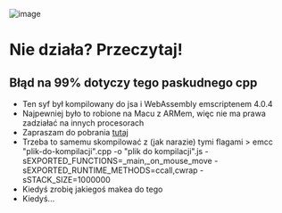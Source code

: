 ![image](https://github.com/user-attachments/assets/c0b0c966-1900-4ad0-937f-25f075c74d52)

# Nie działa? Przeczytaj!
## Błąd na 99% dotyczy tego paskudnego cpp
- Ten syf był kompilowany do jsa i WebAssembly emscriptenem 4.0.4
- Najpewniej było to robione na Macu z ARMem, więc nie ma prawa zadziałać na innych procesorach
- Zapraszam do pobrania [tutaj](https://emscripten.org/docs/getting_started/downloads.html)
- Trzeba to samemu skompilować z (jak narazie) tymi flagami > emcc "plik-do-kompilacji".cpp -o "plik do kompilacji".js -sEXPORTED_FUNCTIONS=_main,_on_mouse_move -sEXPORTED_RUNTIME_METHODS=ccall,cwrap -sSTACK_SIZE=1000000
- Kiedyś zrobię jakiegoś makea do tego
- Kiedyś...